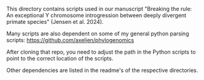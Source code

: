 This directory contains scripts used in our manuscript "Breaking the rule: An exceptional Y chromosome introgression between deeply divergent primate species" (Jensen et al. 2024).

Many scripts are also dependent on some of my general python parsing scripts:
https://github.com/axeljen/phylogenomics

After cloning that repo, you need to adjust the path in the Python scripts to point to the correct location of the scripts.

Other dependencies are listed in the readme's of the respective directories.